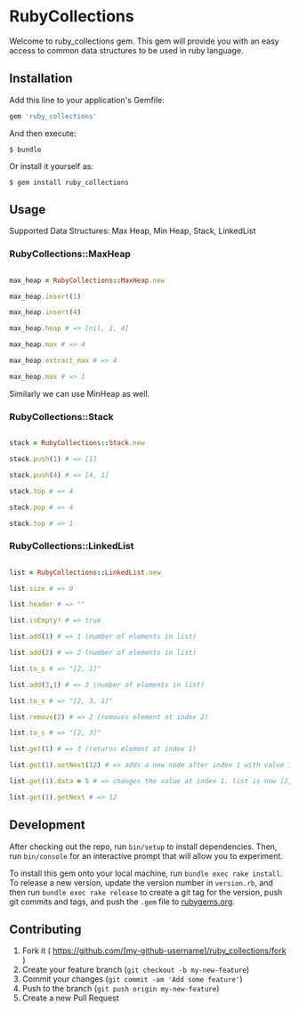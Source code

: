 # RubyCollections

Welcome to ruby_collections gem. This gem will provide you with an easy access to common data structures to be used in ruby language.

## Installation

Add this line to your application's Gemfile:

```ruby
gem 'ruby_collections'
```

And then execute:

    $ bundle

Or install it yourself as:

    $ gem install ruby_collections

## Usage

Supported Data Structures: Max Heap, Min Heap, Stack, LinkedList

### RubyCollections::MaxHeap

```ruby

max_heap = RubyCollections::MaxHeap.new

max_heap.insert(1)

max_heap.insert(4)

max_heap.heap # => [nil, 1, 4]

max_heap.max # => 4

max_heap.extract_max # => 4

max_heap.max # => 1

```

Similarly we can use MinHeap as well.

### RubyCollections::Stack

```ruby

stack = RubyCollections::Stack.new

stack.push(1) # => [1]

stack.push(4) # => [4, 1]

stack.top # => 4

stack.pop # => 4

stack.top # => 1

```

### RubyCollections::LinkedList

```ruby

list = RubyCollections::LinkedList.new

list.size # => 0

list.header # => ""

list.isEmpty? # => true

list.add(1) # => 1 (number of elements in list)

list.add(2) # => 2 (number of elements in list)

list.to_s # => "[2, 1]"

list.add(3,1) # => 3 (number of elements in list)

list.to_s # => "[2, 3, 1]"

list.remove(2) # => 2 (removes element at index 2)

list.to_s # => "[2, 3]"

list.get(1) # => 3 (returns element at index 1)

list.get(1).setNext(12) # => adds a new node after index 1 with value 12. list is now [2, 3, 12]

list.get(1).data = 5 # => changes the value at index 1. list is now [2, 5, 12]

list.get(1).getNext # => 12

```

## Development

After checking out the repo, run `bin/setup` to install dependencies. Then, run `bin/console` for an interactive prompt that will allow you to experiment.

To install this gem onto your local machine, run `bundle exec rake install`. To release a new version, update the version number in `version.rb`, and then run `bundle exec rake release` to create a git tag for the version, push git commits and tags, and push the `.gem` file to [rubygems.org](https://rubygems.org).

## Contributing

1. Fork it ( https://github.com/[my-github-username]/ruby_collections/fork )
2. Create your feature branch (`git checkout -b my-new-feature`)
3. Commit your changes (`git commit -am 'Add some feature'`)
4. Push to the branch (`git push origin my-new-feature`)
5. Create a new Pull Request
